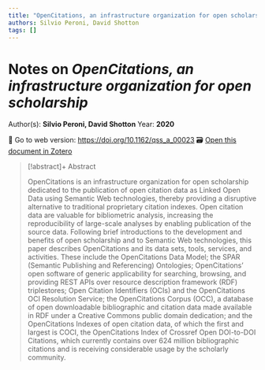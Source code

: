 ```yaml
---
title: "OpenCitations, an infrastructure organization for open scholarship"
authors: Silvio Peroni, David Shotton
tags: []
---
```

# Notes on *OpenCitations, an infrastructure organization for open scholarship*
Author(s): **Silvio Peroni, David Shotton**
Year: **2020**

🔗 Go to web version: https://doi.org/10.1162/qss_a_00023
🗃️ [Open this document in Zotero](zotero://select/items/@peroniOpenCitationsInfrastructureOrganization2020)

> [!abstract]+ Abstract
>
> OpenCitations is an infrastructure organization for open scholarship dedicated to the publication of open citation data as Linked Open Data using Semantic Web technologies, thereby providing a disruptive alternative to traditional proprietary citation indexes. Open citation data are valuable for bibliometric analysis, increasing the reproducibility of large-scale analyses by enabling publication of the source data. Following brief introductions to the development and benefits of open scholarship and to Semantic Web technologies, this paper describes OpenCitations and its data sets, tools, services, and activities. These include the OpenCitations Data Model; the SPAR (Semantic Publishing and Referencing) Ontologies; OpenCitations’ open software of generic applicability for searching, browsing, and providing REST APIs over resource description framework (RDF) triplestores; Open Citation Identifiers (OCIs) and the OpenCitations OCI Resolution Service; the OpenCitations Corpus (OCC), a database of open downloadable bibliographic and citation data made available in RDF under a Creative Commons public domain dedication; and the OpenCitations Indexes of open citation data, of which the first and largest is COCI, the OpenCitations Index of Crossref Open DOI-to-DOI Citations, which currently contains over 624 million bibliographic citations and is receiving considerable usage by the scholarly community.



